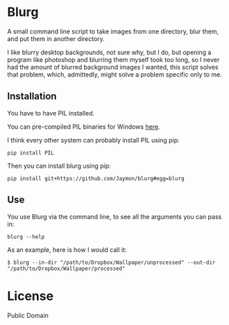 # Blurg

A small command line script to take images from one directory, blur them, and put them in another directory.

I like blurry desktop backgrounds, not sure why, but I do, but opening a program like photoshop and blurring them myself took too long, so I never had the amount of blurred background images I wanted, this script solves that problem, which, admittedly, might solve a problem specific only to me.

## Installation

You have to have PIL installed.

You can pre-compiled PIL binaries for Windows [here](http://www.pythonware.com/products/pil/#pil117).

I think every other system can probably install PIL using pip:

    pip install PIL

Then you can install blurg using pip:

    pip install git+https://github.com/Jaymon/blurg#egg=blurg

## Use

You use Blurg via the command line, to see all the arguments you can pass in:

    blurg --help

As an example, here is how I would call it:

    $ blurg --in-dir "/path/to/Dropbox/Wallpaper/unprocessed" --out-dir "/path/to/Dropbox/Wallpaper/processed"

# License

Public Domain
